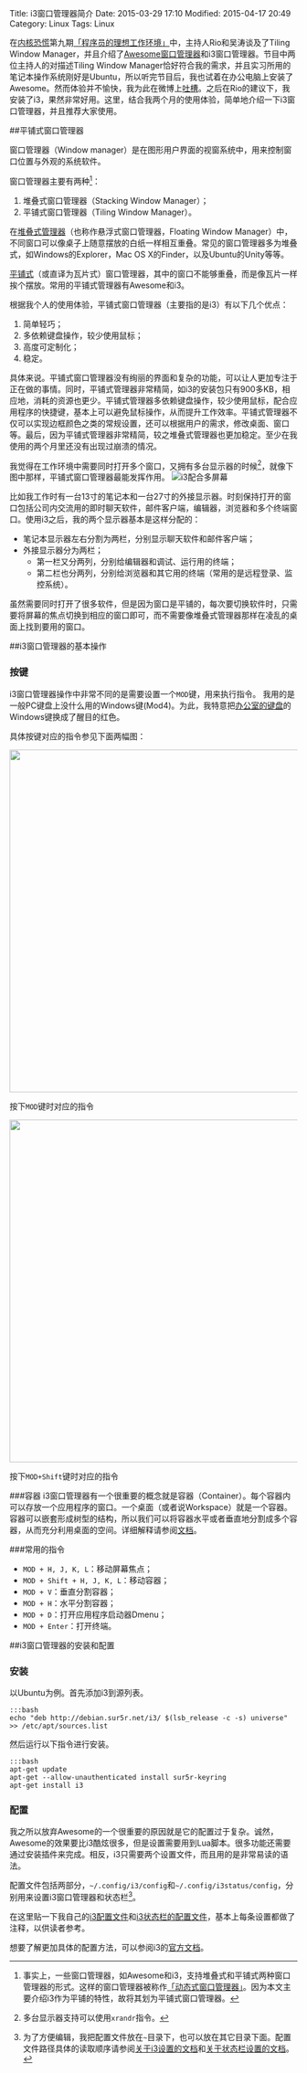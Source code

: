 Title: i3窗口管理器简介
Date: 2015-03-29 17:10
Modified: 2015-04-17 20:49
Category: Linux
Tags: Linux

在[内核恐慌](http://kernelpanic.fm)第九期[「程序员的理想工作环境」](http://ipn.li/kernelpanic/9/)中，主持人Rio和吴涛谈及了Tiling Window Manager，并且介绍了[Awesome窗口管理器](http://awesome.naquadah.org/)和i3窗口管理器。节目中两位主持人的对描述Tiling Window Manager恰好符合我的需求，并且实习所用的笔记本操作系统刚好是Ubuntu，所以听完节目后，我也试着在办公电脑上安装了Awesome。然而体验并不愉快，我为此在微博上[吐槽](http://www.weibo.com/2622511625/C1N9FgPr5)。之后在Rio的建议下，我安装了i3，果然非常好用。这里，结合我两个月的使用体验，简单地介绍一下i3窗口管理器，并且推荐大家使用。

##平铺式窗口管理器

窗口管理器（Window manager）是在图形用户界面的视窗系统中，用来控制窗口位置与外观的系统软件。

窗口管理器主要有两种[^type]：

1. 堆叠式窗口管理器（Stacking Window Manager）；
1. 平铺式窗口管理器（Tiling Window Manager）。

在[堆叠式管理器](http://en.wikipedia.org/wiki/Stacking_window_manager)（也称作悬浮式窗口管理器，Floating Window Manager）中，不同窗口可以像桌子上随意摆放的白纸一样相互重叠。常见的窗口管理器多为堆叠式，如Windows的Explorer，Mac OS X的Finder，以及Ubuntu的Unity等等。

[平铺式](http://en.wikipedia.org/wiki/Tiling_window_manager)（或直译为瓦片式）窗口管理器，其中的窗口不能够重叠，而是像瓦片一样挨个摆放。常用的平铺式管理器有Awesome和i3。

根据我个人的使用体验，平铺式窗口管理器（主要指的是i3）有以下几个优点：

1. 简单轻巧；
2. 多依赖键盘操作，较少使用鼠标；
3. 高度可定制化；
4. 稳定。

具体来说。平铺式窗口管理器没有绚丽的界面和复杂的功能，可以让人更加专注于正在做的事情。同时，平铺式管理器非常精简，如i3的安装包只有900多KB，相应地，消耗的资源也更少。平铺式管理器多依赖键盘操作，较少使用鼠标，配合应用程序的快捷键，基本上可以避免鼠标操作，从而提升工作效率。平铺式管理器不仅可以实现边框颜色之类的常规设置，还可以根据用户的需求，修改桌面、窗口等。最后，因为平铺式管理器非常精简，较之堆叠式管理器也更加稳定。至少在我使用的两个月里还没有出现过崩溃的情况。

我觉得在工作环境中需要同时打开多个窗口，又拥有多台显示器的时候[^monitor]，就像下图中那样，平铺式窗口管理器最能发挥作用。
![i3配合多屏幕](http://awesome.naquadah.org/images/6mon.small.png)

比如我工作时有一台13寸的笔记本和一台27寸的外接显示器。时刻保持打开的窗口包括公司内交流用的即时聊天软件，邮件客户端，编辑器，浏览器和多个终端窗口。使用i3之后，我的两个显示器基本是这样分配的：

* 笔记本显示器左右分割为两栏，分别显示聊天软件和邮件客户端；
* 外接显示器分为两栏；
  * 第一栏又分两列，分别给编辑器和调试、运行用的终端；
  * 第二栏也分两列，分别给浏览器和其它用的终端（常用的是远程登录、监控系统）。

虽然需要同时打开了很多软件，但是因为窗口是平铺的，每次要切换软件时，只需要将屏幕的焦点切换到相应的窗口即可，而不需要像堆叠式管理器那样在凌乱的桌面上找到要用的窗口。

##i3窗口管理器的基本操作
### 按键
i3窗口管理器操作中非常不同的是需要设置一个`MOD`键，用来执行指令。
我用的是一般PC键盘上没什么用的Windows键(Mod4)。为此，我特意把[办公室的键盘](http://instagram.com/p/0N9WKCBDZt/)的Windows键换成了醒目的红色。

具体按键对应的指令参见下面两幅图：

<img src="http://i3wm.org/docs/keyboard-layer1.png" width="600"/>

按下`MOD`键时对应的指令

<img src="http://i3wm.org/docs/keyboard-layer2.png" width="600"/>

按下`MOD+Shift`键时对应的指令

###容器
i3窗口管理器有一个很重要的概念就是容器（Container）。每个容器内可以存放一个应用程序的窗口。一个桌面（或者说Workspace）就是一个容器。容器可以嵌套形成树型的结构，所以我们可以将容器水平或者垂直地分割成多个容器，从而充分利用桌面的空间。详细解释请参阅[文档](http://i3wm.org/docs/userguide.html#_tree)。

###常用的指令
* `MOD + H, J, K, L`：移动屏幕焦点；
* `MOD + Shift + H, J, K, L`：移动容器；
* `MOD + V`：垂直分割容器；
* `MOD + H`：水平分割容器；
* `MOD + D`：打开应用程序启动器Dmenu；
* `MOD + Enter`：打开终端。

##i3窗口管理器的安装和配置
### 安装
以Ubuntu为例。首先添加i3到源列表。

	:::bash
	echo "deb http://debian.sur5r.net/i3/ $(lsb_release -c -s) universe" >> /etc/apt/sources.list

然后运行以下指令进行安装。

	:::bash
	apt-get update
	apt-get --allow-unauthenticated install sur5r-keyring
	apt-get install i3

### 配置
我之所以放弃Awesome的一个很重要的原因就是它的配置过于复杂。诚然，Awesome的效果要比i3酷炫很多，但是设置需要用到Lua脚本。很多功能还需要通过安装插件来完成。相反，i3只需要两个设置文件，而且用的是非常易读的语法。

配置文件包括两部分，`~/.config/i3/config`和`~/.config/i3status/config`，分别用来设置i3窗口管理器和状态栏[^config]。

在这里贴一下我自己的[i3配置文件](https://github.com/yumminhuang/dotfiles/blob/master/files/i3_config)和[i3状态栏的配置文件](https://github.com/yumminhuang/dotfiles/blob/master/files/i3status_config)，基本上每条设置都做了注释，以供读者参考。

想要了解更加具体的配置方法，可以参阅i3的[官方文档](http://i3wm.org/docs/)。

[^type]: 事实上，一些窗口管理器，如Awesome和i3，支持堆叠式和平铺式两种窗口管理器的形式。这样的窗口管理器被称作[「动态式窗口管理器」](http://en.wikipedia.org/wiki/Dynamic_window_manager)。因为本文主要介绍i3作为平铺的特性，故将其划为平铺式窗口管理器。

[^monitor]: 多台显示器支持可以使用`xrandr`指令。

[^config]: 为了方便编辑，我把配置文件放在`~`目录下，也可以放在其它目录下面。配置文件路径具体的读取顺序请参阅[关于i3设置的文档](http://i3wm.org/docs/userguide.html#configuring)和[关于状态栏设置的文档](http://i3wm.org/i3status/manpage.html#_options)。
